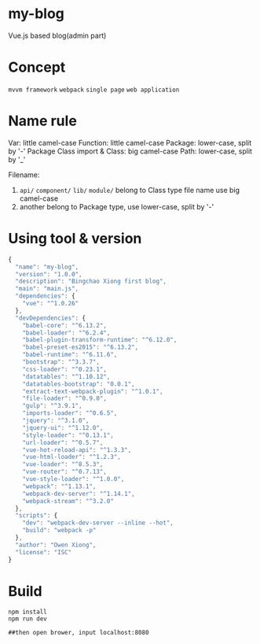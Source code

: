 # my-blog
Vue.js based blog(admin part)

# Concept
`mvvm framework`
`webpack`
`single page`
`web application`

# Name rule
Var: little camel-case
Function: little camel-case
Package: lower-case, split by '-'
Package Class import & Class: big camel-case
Path: lower-case, split by '_'

Filename: 
1. `api/` `component/` `lib/` `module/` belong to Class type
file name use big camel-case
2. another belong to Package type, use lower-case, split by '-'

# Using tool & version
```javascript
{
  "name": "my-blog",
  "version": "1.0.0",
  "description": "Bingchao Xiong first blog",
  "main": "main.js",
  "dependencies": {
    "vue": "^1.0.26"
  },
  "devDependencies": {
    "babel-core": "^6.13.2",
    "babel-loader": "^6.2.4",
    "babel-plugin-transform-runtime": "^6.12.0",
    "babel-preset-es2015": "^6.13.2",
    "babel-runtime": "^6.11.6",
    "bootstrap": "^3.3.7",
    "css-loader": "^0.23.1",
    "datatables": "^1.10.12",
    "datatables-bootstrap": "0.0.1",
    "extract-text-webpack-plugin": "^1.0.1",
    "file-loader": "^0.9.0",
    "gulp": "^3.9.1",
    "imports-loader": "^0.6.5",
    "jquery": "^3.1.0",
    "jquery-ui": "^1.12.0",
    "style-loader": "^0.13.1",
    "url-loader": "^0.5.7",
    "vue-hot-reload-api": "^1.3.3",
    "vue-html-loader": "^1.2.3",
    "vue-loader": "^8.5.3",
    "vue-router": "^0.7.13",
    "vue-style-loader": "^1.0.0",
    "webpack": "^1.13.1",
    "webpack-dev-server": "^1.14.1",
    "webpack-stream": "^3.2.0"
  },
  "scripts": {
    "dev": "webpack-dev-server --inline --hot",
    "build": "webpack -p"
  },
  "author": "Owen Xiong",
  "license": "ISC"
}
```

# Build
```shell
npm install
npm run dev

##then open brower, input localhost:8080
```
